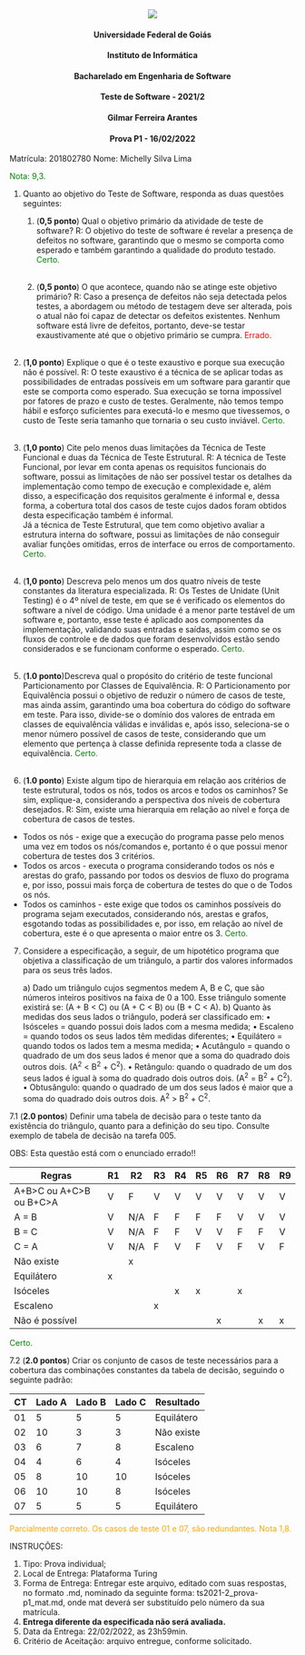 <div align=center>
  <img src="brasaooficialcolorido.png">
</div>

#### <p style="text-align: center;">Universidade Federal de Goiás</p>
#### <p style="text-align: center;">Instituto de Informática</p>
#### <p style="text-align: center;">Bacharelado em Engenharia de Software</p>
#### <p style="text-align: center;">Teste de Software - 2021/2</p>
#### <p style="text-align: center;">Gilmar Ferreira Arantes</p>
####  <p style="text-align: center;"> Prova P1 - 16/02/2022</p>

Matrícula: 201802780
Nome: Michelly Silva Lima

<p><font color=green>Nota: 9,3.</font></p>

1. Quanto ao objetivo do Teste de Software, responda as duas questões seguintes:
   1. (**0,5 ponto**) Qual o objetivo primário da atividade de teste de software?
   R: O objetivo do teste de software é revelar a presença de defeitos no software, garantindo que o mesmo se comporta como esperado e também garantindo a qualidade do produto testado. <font color=green>Certo.</font><br/><br/>

   2. (**0,5 ponto**) O que acontece, quando não se atinge este objetivo primário?
   R: Caso a presença de defeitos não seja detectada pelos testes, a abordagem ou método de testagem deve ser alterada, pois o atual não foi capaz de detectar os defeitos existentes. Nenhum software está livre de defeitos, portanto, deve-se testar exaustivamente até que o objetivo primário se cumpra. <font color=red>Errado.</font><br/><br/>

2. (**1,0 ponto**) Explique o que é o teste exaustivo e porque sua execução não é possível.
R: O teste exaustivo é a técnica de se aplicar todas as possibilidades de entradas possíveis em um software para garantir que este se comporta como esperado. Sua execução se torna impossível por fatores de prazo e custo de testes. Geralmente, não temos tempo hábil e esforço suficientes para executá-lo e mesmo que tivessemos, o custo de Teste seria tamanho que tornaria o seu custo inviável. <font color=green>Certo.</font><br/><br/>

3. (**1,0 ponto**) Cite pelo menos duas limitações da Técnica de Teste Funcional e duas da Técnica de Teste Estrutural.
R: A técnica de Teste Funcional, por levar em conta apenas os requisitos funcionais do software, possui as limitações de não ser possível testar os detalhes da implementação como tempo de execução e complexidade e, além disso, a especificação dos requisitos geralmente é informal e, dessa forma, a cobertura total dos casos de teste cujos dados foram obtidos desta especificação  também é informal. <br/> Já a técnica de Teste Estrutural, que tem como objetivo avaliar a estrutura interna do software, possui as limitações de não conseguir avaliar funções omitidas, erros de interface ou erros de comportamento. <font color=green>Certo.</font><br/><br/>

4. (**1,0 ponto**) Descreva pelo menos um dos quatro níveis de teste constantes da literatura especializada.
R: Os Testes de Unidate (Unit Testing) é o 4º nível de teste, em que se é verificado os elementos do software a nível de código. Uma unidade é a menor parte testável de um software e, portanto, esse teste é aplicado aos componentes da implementação, validando suas entradas e saídas, assim como se os fluxos de controle e de dados que foram desenvolvidos estão sendo considerados e se funcionam conforme o esperado. <font color=green>Certo.</font><br/><br/>

5. (**1.0 ponto**)Descreva qual o propósito do critério de teste funcional Particionamento por Classes de Equivalência.
R: O Particionamento por Equivalência possui o objetivo de reduzir o número de casos de teste, mas ainda assim, garantindo uma boa cobertura do código do software em teste. Para isso, divide-se o domínio dos valores de entrada em classes de equivalência válidas e inválidas e, após isso, seleciona-se o menor número possível de casos de teste, considerando que um elemento que pertença à classe definida represente toda a classe de equivalência. <font color=green>Certo.</font> <br/><br/>

6. (**1.0 ponto**) Existe algum tipo de hierarquia em relação aos critérios de teste estrutural, todos os nós, todos os arcos e todos os caminhos? Se sim, explique-a, considerando a perspectiva dos níveis de cobertura desejados.
R: Sim, existe uma hierarquia em relação ao nível e força de cobertura de casos de testes.
 - Todos os nós - exige que a execução do programa passe pelo menos uma vez em todos os nós/comandos e, portanto é o que possui menor cobertura de testes dos 3 critérios.
- Todos os arcos - executa o programa considerando todos os nós e arestas do grafo, passando por todos os desvios de fluxo do programa e, por isso, possui mais força de cobertura de testes do que o de Todos os nós.
 - Todos os caminhos - este exige que todos os caminhos possíveis do programa sejam executados, considerando nós, arestas e grafos, esgotando todas as possibilidades e, por isso, em relação ao nível de cobertura, este é o que apresenta o maior entre os 3. <font color=green>Certo.</font>

7. Considere a especificação, a seguir, de um hipotético programa que objetiva a classificação de um triângulo, a partir dos valores informados para os seus três lados.

   a) Dado um triângulo cujos segmentos medem A, B e C, que são números inteiros positivos na faixa de 0 a 100. Esse triângulo somente existirá se: (A + B < C) ou (A + C < B) ou (B + C < A).
   b) Quanto às medidas dos seus lados o triângulo, poderá ser classificado em:
         • Isósceles = quando possui dois lados com a mesma medida;
         • Escaleno = quando todos os seus lados têm medidas diferentes;
         • Equilátero = quando todos os lados tem a mesma medida;
         • Acutângulo = quando o quadrado de um dos seus lados é menor que a soma do quadrado dois outros dois. (A<sup>2</sup> < B<sup>2</sup> + C<sup>2</sup>).
         • Retângulo: quando o quadrado de um dos seus lados é igual à soma do quadrado dois outros dois. (A<sup>2</sup> = B<sup>2</sup> + C<sup>2</sup>).
         • Obtusângulo: quando o quadrado de um dos seus lados é maior que a soma do quadrado dois outros dois. A<sup>2</sup> > B<sup>2</sup> + C<sup>2</sup>.

7.1 (**2.0 pontos**) Definir uma tabela de decisão para o teste tanto da existência do triângulo, quanto para a definição do seu tipo. Consulte exemplo de tabela de decisão na tarefa 005.

OBS: Esta questão está com o enunciado errado!!

|Regras|R1|R2|R3|R4|R5|R6|R7|R8|R9|
|---|---|---|---|---|---|---|---|---|---|
|A+B>C ou A+C>B ou B+C>A|V|F|V|V|V|V|V|V|V|V|
|A = B|V|N/A|F|F|F|F|V|V|V|V|
|B = C|V|N/A|F|F|V|V|F|F|V|V|
|C = A|V|N/A|F|V|F|V|F|V|F|V|
|Não existe||x||||||||
|Equilátero|x|||||||||
|Isóceles||||x|x||x||||
|Escaleno|||x||||||||
|Não é possível||||||x||x|x|

<font color=green>Certo.</font>

7.2 (**2.0 pontos**) Criar os conjunto de casos de teste necessários para a cobertura das combinações constantes da tabela de decisão, seguindo o seguinte padrão:

|CT|Lado A|Lado B|Lado C|Resultado|
|---|---|---|---|---|
|01|5|5|5|Equilátero|
|02|10|3|3|Não existe|
|03|6|7|8|Escaleno|
|04|4|6|4|Isóceles|
|05|8|10|10|Isóceles|
|06|10|10|8|Isóceles|
|07|5|5|5|Equilátero|


<font color=orange>Parcialmente correto. Os casos de teste 01 e 07, são redundantes. Nota 1,8.</font>

INSTRUÇÕES:
1. Tipo: Prova individual;
2. Local de Entrega: Plataforma Turing
3. Forma de Entrega: Entregar este arquivo, editado com suas respostas, no formato .md, nominado da seguinte forma: ts2021-2_prova-p1_mat.md, onde mat deverá ser substituído pelo número da sua matrícula.
4. **Entrega diferente da especificada não será avaliada.**
5. Data da Entrega: 22/02/2022, as 23h59min.
6. Critério de Aceitação: arquivo entregue, conforme solicitado.
